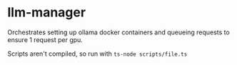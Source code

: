 # llm-manager

Orchestrates setting up ollama docker containers and queueing requests to ensure 1 request per gpu.

Scripts aren't compiled, so run with `ts-node scripts/file.ts`
